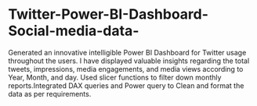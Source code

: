 # Twitter-Power-BI-Dashboard-Social-media-data-
Generated an innovative intelligible Power BI Dashboard for Twitter usage throughout the users. I have displayed valuable insights regarding the total tweets, impressions, media engagements, and media views according to Year, Month, and day. Used slicer functions to filter down monthly reports.Integrated DAX queries and Power query to Clean and format the data as per requirements. 
